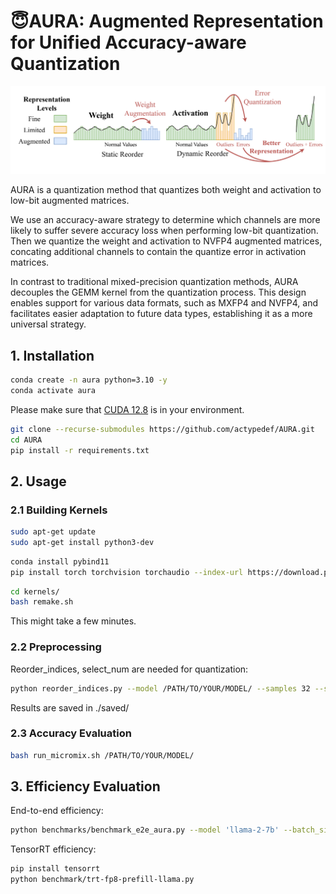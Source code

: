 # 😇AURA: Augmented Representation for Unified Accuracy-aware Quantization


![aura](results/aura.png)

AURA is a quantization method that quantizes both weight and activation to low-bit augmented matrices. 


We use an accuracy-aware strategy to determine which channels are more likely to suffer severe accuracy loss when performing low-bit quantization. Then we quantize the weight and activation to NVFP4 augmented matrices, concating additional channels to contain the quantize error in activation matrices. 


In contrast to traditional mixed-precision quantization methods, AURA decouples the GEMM kernel from the quantization process. This design enables support for various data formats, such as MXFP4 and NVFP4, and facilitates easier adaptation to future data types, establishing it as a more universal strategy. 


## 1. Installation
```bash
conda create -n aura python=3.10 -y
conda activate aura
```
Please make sure that [CUDA 12.8](https://developer.nvidia.com/cuda-12-8-1-download-archive?target_os=Linux&target_arch=x86_64&Distribution=Ubuntu&target_version=22.04&target_type=runfile_local) is in your environment.
```bash
git clone --recurse-submodules https://github.com/actypedef/AURA.git
cd AURA
pip install -r requirements.txt
```

## 2. Usage

### 2.1 Building Kernels
```bash
sudo apt-get update
sudo apt-get install python3-dev
```
```bash
conda install pybind11
pip install torch torchvision torchaudio --index-url https://download.pytorch.org/whl/cu128
```
```bash
cd kernels/
bash remake.sh
```

This might take a few minutes.

### 2.2 Preprocessing

Reorder_indices, select_num are needed for quantization:
```bash
python reorder_indices.py --model /PATH/TO/YOUR/MODEL/ --samples 32 --seqlen 2048 --act_sort_metric frobenius
```
Results are saved in ./saved/

### 2.3 Accuracy Evaluation
```bash
bash run_micromix.sh /PATH/TO/YOUR/MODEL/
```

## 3. Efficiency Evaluation

End-to-end efficiency:
```bash
python benchmarks/benchmark_e2e_aura.py --model 'llama-2-7b' --batch_size 8 --prefill_seq_len 1024 --decode_steps 50
```
TensorRT efficiency:
```bash
pip install tensorrt
python benchmark/trt-fp8-prefill-llama.py
```
